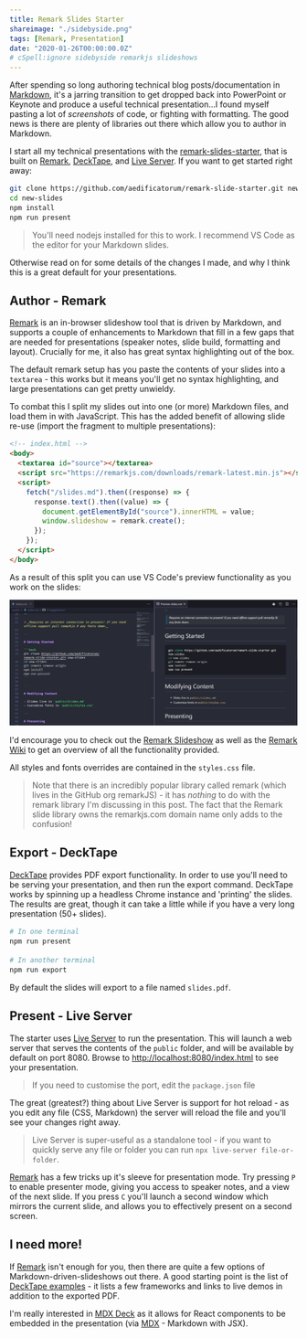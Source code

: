 ```yaml
---
title: Remark Slides Starter
shareimage: "./sidebyside.png"
tags: [Remark, Presentation]
date: "2020-01-26T00:00:00.0Z"
# cSpell:ignore sidebyside remarkjs slideshows
---
```


After spending so long authoring technical blog posts/documentation in [Markdown], it's a jarring transition to get dropped back into PowerPoint or Keynote and produce a useful technical presentation...I found myself pasting a lot of _screenshots_ of code, or fighting with formatting. The good news is there are plenty of libraries out there which allow you to author in Markdown.

I start all my technical presentations with the [remark-slides-starter], that is built on [Remark], [DeckTape], and [Live Server]. If you want to get started right away:

```bash
git clone https://github.com/aedificatorum/remark-slide-starter.git new-slides
cd new-slides
npm install
npm run present
```

> You'll need nodejs installed for this to work. I recommend VS Code as the editor for your Markdown slides.

Otherwise read on for some details of the changes I made, and why I think this is a great default for your presentations.

## Author - Remark

[Remark] is an in-browser slideshow tool that is driven by Markdown, and supports a couple of enhancements to Markdown that fill in a few gaps that are needed for presentations (speaker notes, slide build, formatting and layout). Crucially for me, it also has great syntax highlighting out of the box.

The default remark setup has you paste the contents of your slides into a `textarea` - this works but it means you'll get no syntax highlighting, and large presentations can get pretty unwieldy.

To combat this I split my slides out into one (or more) Markdown files, and load them in with JavaScript. This has the added benefit of allowing slide re-use (import the fragment to multiple presentations):

```html
<!-- index.html -->
<body>
  <textarea id="source"></textarea>
  <script src="https://remarkjs.com/downloads/remark-latest.min.js"></script>
  <script>
    fetch("/slides.md").then((response) => {
      response.text().then((value) => {
        document.getElementById("source").innerHTML = value;
        window.slideshow = remark.create();
      });
    });
  </script>
</body>
```

As a result of this split you can use VS Code's preview functionality as you work on the slides:

![VS Code Markdown Preview](./sidebyside.png)

I'd encourage you to check out the [Remark Slideshow][remark] as well as the [Remark Wiki] to get an overview of all the functionality provided.

All styles and fonts overrides are contained in the `styles.css` file.

> Note that there is an incredibly popular library called remark (which lives in the GitHub org remarkJS) - it has _nothing_ to do with the remark library I'm discussing in this post. The fact that the Remark slide library owns the remarkjs.com domain name only adds to the confusion!

## Export - DeckTape

[DeckTape] provides PDF export functionality. In order to use you'll need to be serving your presentation, and then run the export command. DeckTape works by spinning up a headless Chrome instance and 'printing' the slides. The results are great, though it can take a little while if you have a very long presentation (50+ slides).

```bash
# In one terminal
npm run present

# In another terminal
npm run export
```

By default the slides will export to a file named `slides.pdf`.

## Present - Live Server

The starter uses [Live Server] to run the presentation. This will launch a web server that serves the contents of the `public` folder, and will be available by default on port 8080. Browse to [http://localhost:8080/index.html](http://localhost:8080/index.html) to see your presentation.

> If you need to customise the port, edit the `package.json` file

The great (greatest?) thing about Live Server is support for hot reload - as you edit any file (CSS, Markdown) the server will reload the file and you'll see your changes right away.

> Live Server is super-useful as a standalone tool - if you want to quickly serve any file or folder you can run `npx live-server file-or-folder`.

[Remark] has a few tricks up it's sleeve for presentation mode. Try pressing `P` to enable presenter mode, giving you access to speaker notes, and a view of the next slide. If you press `C` you'll launch a second window which mirrors the current slide, and allows you to effectively present on a second screen.

## I need more!

If [Remark] isn't enough for you, then there are quite a few options of Markdown-driven-slideshows out there. A good starting point is the list of [DeckTape examples] - it lists a few frameworks and links to live demos in addition to the exported PDF.

I'm really interested in [MDX Deck] as it allows for React components to be embedded in the presentation (via [MDX] - Markdown with JSX).

[remark-slides-starter]: https://github.com/aedificatorum/remark-slide-starter
[remark]: https://remarkjs.com
[remark wiki]: https://github.com/gnab/remark/wiki
[decktape]: https://github.com/astefanutti/decktape
[decktape examples]: https://github.com/astefanutti/decktape#examples
[live server]: https://github.com/tapio/live-server
[mdx deck]: https://github.com/jxnblk/mdx-deck
[mdx]: https://mdxjs.com/
[markdown]: https://www.markdownguide.org/
